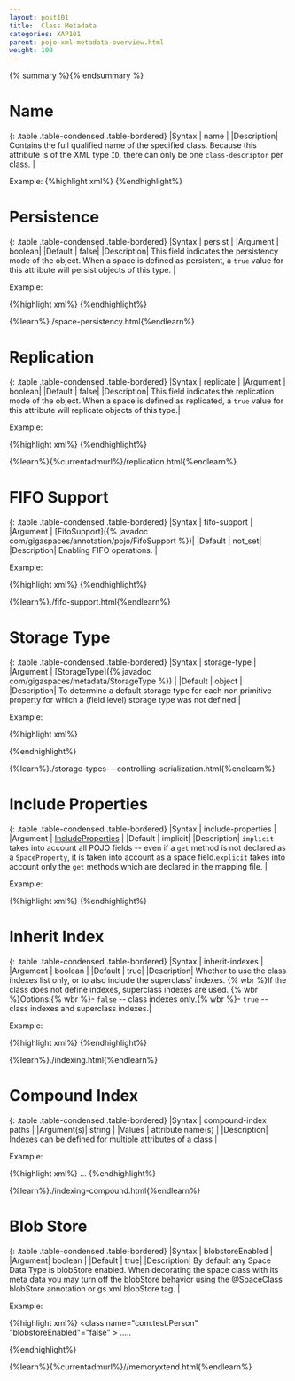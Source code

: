 ```yaml
---
layout: post101
title:  Class Metadata
categories: XAP101
parent: pojo-xml-metadata-overview.html
weight: 100
---
```


{% summary %}{% endsummary %}


# Name

{: .table   .table-condensed  .table-bordered}
|Syntax     | name |
|Description| Contains the full qualified name of the specified class. Because this attribute is of the XML type `ID`, there can only be one `class-descriptor` per class. |

Example:
{%highlight xml%}
<gigaspaces-mapping>
	<class name="model.Person">
	</class>
</gigaspaces-mapping>
{%endhighlight%}



# Persistence

{: .table   .table-condensed  .table-bordered}
|Syntax     | persist |
|Argument   | boolean|
|Default    | false|
|Description|  This field indicates the persistency mode of the object. When a space is defined as persistent, a `true` value for this attribute will persist objects of this type.  |

Example:

{%highlight xml%}
<gigaspaces-mapping>
	<class name="model.Person" persist="true">
	</class>
</gigaspaces-mapping>
{%endhighlight%}


{%learn%}./space-persistency.html{%endlearn%}

# Replication

{: .table   .table-condensed  .table-bordered}
|Syntax     | replicate |
|Argument   | boolean|
|Default    | false|
|Description|  This field indicates the replication mode of the object. When a space is defined as replicated, a `true` value for this attribute will replicate objects of this type.|

Example:

{%highlight xml%}
<gigaspaces-mapping>
	<class name="model.Person" replicate="true">
	</class>
</gigaspaces-mapping>
{%endhighlight%}


{%learn%}{%currentadmurl%}/replication.html{%endlearn%}


# FIFO Support

{: .table   .table-condensed  .table-bordered}
|Syntax     | fifo-support  |
|Argument   | [FifoSupport]({% javadoc com/gigaspaces/annotation/pojo/FifoSupport %})|
|Default    | not_set|
|Description| Enabling  FIFO operations.     |

Example:

{%highlight xml%}
<gigaspaces-mapping>
    <class name="model.Person" fifo-support="operation">
    </class>
</gigaspaces-mapping>
{%endhighlight%}


{%learn%}./fifo-support.html{%endlearn%}

# Storage Type

{: .table   .table-condensed  .table-bordered}
|Syntax     | storage-type |
|Argument   | [StorageType]({% javadoc com/gigaspaces/metadata/StorageType %})          |
|Default    | object |
|Description| To determine a default storage type for each non primitive property for which a (field level) storage type was not defined.|

Example:

{%highlight xml%}
<gigaspaces-mapping>
    <class name="model.Person" storage-type="binary" />
</gigaspaces-mapping>

{%endhighlight%}


{%learn%}./storage-types---controlling-serialization.html{%endlearn%}


# Include Properties

{: .table   .table-condensed  .table-bordered}
|Syntax     | include-properties |
|Argument   | [IncludeProperties](http://www.gigaspaces.com/docs/JavaDoc{%currentversion%}/com/gigaspaces/annotation/pojo/SpaceClass.IncludeProperties.html)      |
|Default    | implicit|
|Description| `implicit` takes into account all POJO fields -- even if a `get` method is not declared   as a `SpaceProperty`, it is taken into account as a space field.`explicit` takes into account only the `get` methods which are declared in the mapping file. |

Example:

{%highlight xml%}
<gigaspaces-mapping>
    <class name="model.Person" include-properties="explicit" />
</gigaspaces-mapping>
{%endhighlight%}



# Inherit Index

{: .table   .table-condensed  .table-bordered}
|Syntax     | inherit-indexes |
|Argument   | boolean          |
|Default    | true|
|Description| Whether to use the class indexes list only, or to also include the superclass' indexes. {% wbr %}If the class does not define indexes, superclass indexes are used. {% wbr %}Options:{% wbr %}- `false` -- class indexes only.{% wbr %}- `true` -- class indexes and superclass indexes.|

Example:

{%highlight xml%}
<gigaspaces-mapping>
    <class name="model.Person" inherit-indexes="false" />
</gigaspaces-mapping>
{%endhighlight%}

{%learn%}./indexing.html{%endlearn%}


# Compound Index

{: .table   .table-condensed  .table-bordered}
|Syntax     | compound-index paths |
|Argument(s)| string          |
|Values     | attribute name(s)   |
|Description| Indexes can be defined for multiple attributes of a class  |

Example:

{%highlight xml%}
<gigaspaces-mapping>
    <class name="Data" >
        <compound-index paths="data1, data2"/>
        ...
    </class>
</gigaspaces-mapping>
{%endhighlight%}


{%learn%}./indexing-compound.html{%endlearn%}


# Blob Store

{: .table   .table-condensed  .table-bordered}
|Syntax     | blobstoreEnabled |
|Argument| boolean          |
|Default | true|
|Description| By default any Space Data Type is blobStore enabled. When decorating the space class with its meta data you may turn off the blobStore behavior using the @SpaceClass blobStore annotation or gs.xml blobStore tag.  |


Example:

{%highlight xml%}
<gigaspaces-mapping>
    <class name="com.test.Person" "blobstoreEnabled"="false" >
     .....
     </class>
</gigaspaces-mapping>

{%endhighlight%}


{%learn%}{%currentadmurl%}//memoryxtend.html{%endlearn%}






